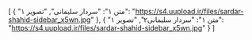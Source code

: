 [
  {
    "متن ۱": "سردار سلیمانی",
    "تصویر ۱": "https://s4.uupload.ir/files/sardar-shahid-sidebar_x5wn.jpg"
  },
  {
    "متن ۱": "سردار سلیمانی۲",
    "تصویر ۱": "https://s4.uupload.ir/files/sardar-shahid-sidebar_x5wn.jpg"
  }
]
